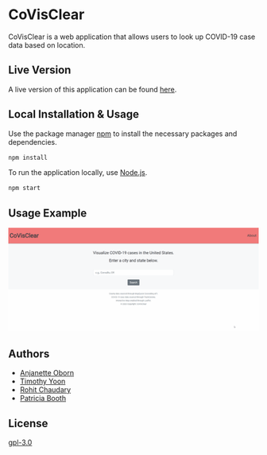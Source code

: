 # CoVisClear

CoVisClear is a web application that allows users to look up COVID-19 case data based on location.

## Live Version

A live version of this application can be found [here](https://covisclear.herokuapp.com).

## Local Installation & Usage

Use the package manager [npm](https://www.npmjs.com/) to install the necessary packages and dependencies.

```bash
npm install
```

To run the application locally, use [Node.js](https://nodejs.org/en/).

```bash
npm start
```

## Usage Example

![GIF of CoVisClear being used](covisclear.gif)
## Authors

* [Anjanette Oborn](https://github.com/oborna)
* [Timothy Yoon](https://github.com/timsyoon)
* [Rohit Chaudary](https://github.com/rorochaudhary)
* [Patricia Booth](https://github.com/alpacawool)

## License
[gpl-3.0](https://choosealicense.com/licenses/gpl-3.0/)